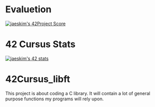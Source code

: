 # Evaluetion
[![jaeskim's 42Project Score](https://badge42.herokuapp.com/api/project/dgioia/Libft)](https://github.com/JaeSeoKim/badge42)

# 42 Cursus Stats
[![jaeskim's 42 stats](https://badge42.herokuapp.com/api/stats/dgioia?darkmode=true&cursus=C%20Piscine)](https://github.com/JaeSeoKim/badge42)

# 42Cursus_libft
This project is about coding a C library. It will contain a lot of general purpose functions my programs will rely upon.
